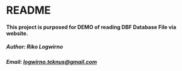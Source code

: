 # README
#### This project is purposed for DEMO of reading DBF Database File via website.

##### Author: Riko Logwirno 
##### Email: logwirno.teknus@gmail.com

